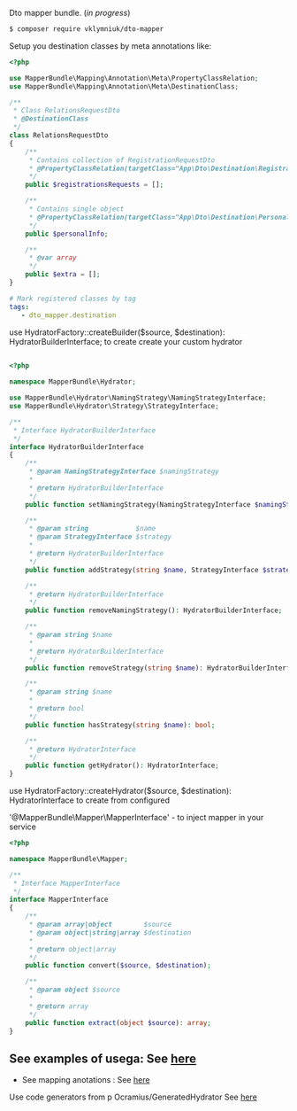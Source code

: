 
Dto mapper bundle. (*in progress*)


```bash
$ composer require vklymniuk/dto-mapper


```
Setup you destination classes by meta annotations like:

```php
<?php

use MapperBundle\Mapping\Annotation\Meta\PropertyClassRelation;
use MapperBundle\Mapping\Annotation\Meta\DestinationClass;

/**
 * Class RelationsRequestDto
 * @DestinationClass
 */
class RelationsRequestDto
{
    /**
     * Contains collection of RegistrationRequestDto
     * @PropertyClassRelation(targetClass="App\Dto\Destination\RegistrationRequestDto", multiply="true")
     */
    public $registrationsRequests = [];

    /**
     * Contains single object
     * @PropertyClassRelation(targetClass="App\Dto\Destination\PersonalInfoDto")
     */
    public $personalInfo;

    /**
     * @var array
     */
    public $extra = [];
}    
``` 

 ```yaml
 # Mark registered classes by tag 
 tags:
    - dto_mapper.destination
``` 

use HydratorFactory::createBuilder($source, $destination): HydratorBuilderInterface; 
to create create your custom hydrator

```php

<?php
    
namespace MapperBundle\Hydrator;

use MapperBundle\Hydrator\NamingStrategy\NamingStrategyInterface;
use MapperBundle\Hydrator\Strategy\StrategyInterface;

/**
 * Interface HydratorBuilderInterface
 */
interface HydratorBuilderInterface
{
    /**
     * @param NamingStrategyInterface $namingStrategy
     *
     * @return HydratorBuilderInterface
     */
    public function setNamingStrategy(NamingStrategyInterface $namingStrategy): HydratorBuilderInterface;

    /**
     * @param string            $name
     * @param StrategyInterface $strategy
     *
     * @return HydratorBuilderInterface
     */
    public function addStrategy(string $name, StrategyInterface $strategy): HydratorBuilderInterface;

    /**
     * @return HydratorBuilderInterface
     */
    public function removeNamingStrategy(): HydratorBuilderInterface;

    /**
     * @param string $name
     *
     * @return HydratorBuilderInterface
     */
    public function removeStrategy(string $name): HydratorBuilderInterface;

    /**
     * @param string $name
     *
     * @return bool
     */
    public function hasStrategy(string $name): bool;

    /**
     * @return HydratorInterface
     */
    public function getHydrator(): HydratorInterface;
}
``` 

use HydratorFactory::createHydrator($source, $destination): HydratorInterface 
to create from configured

'@MapperBundle\Mapper\MapperInterface' - to inject mapper in your service

```php
<?php

namespace MapperBundle\Mapper;

/**
 * Interface MapperInterface
 */
interface MapperInterface
{
    /**
     * @param array|object        $source
     * @param object|string|array $destination
     *
     * @return object|array
     */
    public function convert($source, $destination);

    /**
     * @param object $source
     *
     * @return array
     */
    public function extract(object $source): array;
}

``` 

See examples of usega: See [here](https://github.com/vklymniuk/dto-mapper/tree/master/src/Resource/config/docs)
- 
- See mapping anotations : See [here](https://github.com/vklymniuk/dto-mapper/tree/master/src/Resource/config/docs/mapping-annotations)



Use code generators from p Ocramius/GeneratedHydrator See [here](https://github.com/Ocramius/GeneratedHydrator)
 